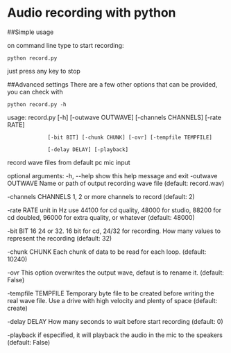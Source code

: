 # Audio recording with python



##Simple usage

on command line type to start recording:

```python record.py```

just press any key to stop

##Advanced settings
There are a few other options that can be provided, you can check with 

```python record.py -h```


usage: record.py [-h] [-outwave OUTWAVE] [-channels CHANNELS] [-rate RATE]

                 [-bit BIT] [-chunk CHUNK] [-ovr] [-tempfile TEMPFILE]

                 [-delay DELAY] [-playback]

record wave files from default pc mic input

optional arguments:
  -h, --help          show this help message and exit
  -outwave OUTWAVE    Name or path of output recording wave file (default:
                      record.wav)

  -channels CHANNELS  1, 2 or more channels to record (default: 2)

  -rate RATE          unit in Hz use 44100 for cd quality, 48000 for studio,
                      88200 for cd doubled, 96000 for extra quality, or
                      whatever (default: 48000)

  -bit BIT            16 24 or 32. 16 bit for cd, 24/32 for recording. How
                      many values to represent the recording (default: 32)

  -chunk CHUNK        Each chunk of data to be read for each loop. (default:
                      10240)

  -ovr                This option overwrites the output wave, defaut is to
                      rename it. (default: False)

  -tempfile TEMPFILE  Temporary byte file to be created before writing the
                      real wave file. Use a drive with high velocity and
                      plenty of space (default: create)

  -delay DELAY        How many seconds to wait before start recording
                      (default: 0)
                      
  -playback           if especified, it will playback the audio in the mic to
                      the speakers (default: False)